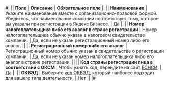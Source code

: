 

#|
||
**Поле**
|
**Описание**
|
**Обязательное поле**
||
||
**Наименование**
|
Укажите наименование вместе с организационно-правовой формой. Убедитесь, что наименование компании соответствует тому, которое вы указали при регистрации в Яндекс Бизнесе.
|
Да
||
||
**Номер налогоплательщика либо его аналог в стране регистрации**
|
Номер налогоплательщика обычно указан в налоговом свидетельстве компании.
|
Да, если не указан регистрационный номер либо его аналог.
||
||
**Регистрационный номер либо его аналог**
|
Регистрационный номер обычно указан в свидетельстве о регистрации компании.
|
Да, если не указан номер налогоплательщика либо его аналог в стране регистрации.
||
||
**Код страны регистрации лица в соответствии с ОКСМ**
|
Чтобы узнать код, перейдите на сайт [ЕСНСИ](https://esnsi.gosuslugi.ru/classifiers/5708/data?pg=1&p=1).
|
Да
||
||
**ОКВЭД**
|
Выберите [код ОКВЭД](https://www.consultant.ru/document/cons_doc_LAW_163320/), который наиболее подходит для вашего типа деятельности.
|
Нет
||
|#
